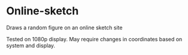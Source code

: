 # Online-sketch
Draws a random figure on an online sketch site

Tested on 1080p display. May require changes in coordinates based on system and display.

